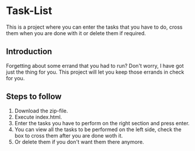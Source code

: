 # Task-List
This is a project where you can enter the tasks that you have to do, cross them when you are done with it or delete them if required. 

## Introduction
Forgetting about some errand that you had to run? Don't worry, I have got just the thing for you. This project will let you keep those errands in check for you.

## Steps to follow
1. Download the zip-file.
2. Execute index.html.
3. Enter the tasks you have to perform on the right section and press enter.
4. You can view all the tasks to be performed on the left side, check the box to cross them after you are done woth it.
5. Or delete them if you don't want them there anymore.
